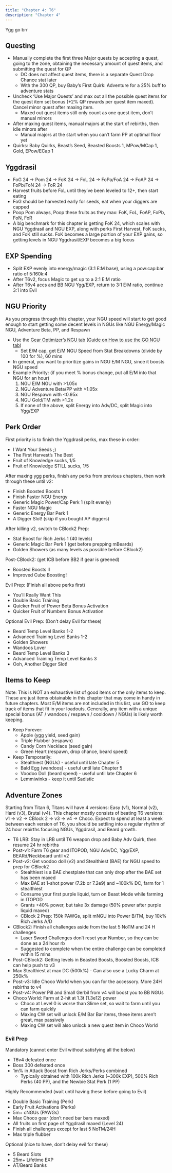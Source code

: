 ```yaml
---
title: "Chapter 4: T6"
description: "Chapter 4"
---
```


Ygg go brr

## Questing
- Manually complete the first three Major quests by accepting a quest, going to the zone, obtaining the necessary amount of quest items, and submitting the quest for QP
    - DC does not affect quest items, there is a separate Quest Drop Chance stat later
    - With the 300 QP, buy Baby’s First Quirk: Adventure for a 25% buff to adventure stats
- Uncheck ‘Use Major Quests’ and max out all the possible quest items for the quest item set bonus (+2% QP rewards per quest item maxed). Cancel minor quest after maxing item.
    - Maxed out quest items still only count as one quest item, don’t manual minors
- After maxing quest items, manual majors at the start of rebirths, then idle minors after
    - Manual majors at the start when you can’t farm PP at optimal floor yet
- Quirks: Baby Quirks, Beast’s Seed, Beasted Boosts 1, MPow/MCap 1, Gold, EPow/ECap 1

## Yggdrasil
- FoG 24 → Pom 24 → FoK 24 → FoL 24 → FoPa/FoA 24 → FoAP 24 → FoPb/FoN 24 → FoR 24
- Harvest fruits before FoL until they’ve been leveled to 12+, then start eating
- FoG should be harvested early for seeds, eat when your diggers are capped
- Poop Pom always, Poop these fruits as they max: FoK, FoL, FoAP, FoPb, FoN, FoR
- A big benchmark for this chapter is getting FoK 24, which scales with NGU Yggdrasil and NGU EXP, along with perks First Harvest, FoK sucks, and FoK still sucks. FoK becomes a large portion of your EXP gains, so getting levels in NGU Yggdrasil/EXP becomes a big focus

## EXP Spending
- Split EXP evenly into energy/magic (3:1 E:M base), using a pow:cap:bar ratio of 5:160k:4
- After T6v2, focus Magic to get up to a 2:1 E:M ratio
- After T6v4 accs and BB NGU Ygg/EXP, return to 3:1 E:M ratio, continue 3:1 into Evil

## NGU Priority
As you progress through this chapter, your NGU speed will start to get good enough to start getting some decent levels in NGUs like NGU Energy/Magic NGU, Adventure Beta, PP, and Respawn
- Use the [Gear Optimizer’s NGU tab](https://gmiclotte.github.io/gear-optimizer/#/ngus) ([Guide on How to use the GO NGU tab](/ngu-guide/en/guides/go-guide#ngus))
    - Set E/M cap, get E/M NGU Speed from Stat Breakdowns (divide by 100 for %), 60 mins
- In general, you want to prioritize gains in NGU E/M NGU, since it boosts NGU speed
- Example Priority: (if you meet % bonus change, put all E/M into that NGU for an hour)
    1. NGU E/M NGU with >1.05x
    2. NGU Adventure Beta/PP with >1.05x 
    3. NGU Respawn with <0.95x 
    4. NGU Gold/TM with >1.2x
    5. If none of the above, split Energy into Adv/DC, split Magic into Ygg/EXP

## Perk Order
First priority is to finish the Yggdrasil perks, max these in order:
- I Want Your Seeds ;)
- The First Harvest’s The Best
- Fruit of Knowledge sucks, 1/5
- Fruit of Knowledge STILL sucks, 1/5

After maxing ygg perks, finish any perks from previous chapters, then work through these until v2:
- Finish Boosted Boosts 1
- Finish Faster NGU Energy
- Generic Magic Power/Cap Perk 1 (split evenly)
- Faster NGU Magic
- Generic Energy Bar Perk 1
- A Digger Slot! (skip if you bought AP diggers)

After killing v2, switch to CBlock2 Prep:
- Stat Boost for Rich Jerks 1 (40 levels)
- Generic Magic Bar Perk 1 (get before prepping mBeards)
- Golden Showers (as many levels as possible before CBlock2)

Post-CBlock2: (get ICB before BB2 if gear is greened)
- Boosted Boosts II
- Improved Cube Boosting!

Evil Prep: (Finish all above perks first)
- You’ll Really Want This
- Double Basic Training
- Quicker Fruit of Power Beta Bonus Activation
- Quicker Fruit of Numbers Bonus Activation

Optional Evil Prep: (Don’t delay Evil for these)
- Beard Temp Level Banks 1-2
- Advanced Training Level Banks 1-2
- Golden Showers
- Wandoos Lover
- Beard Temp Level Banks 3
- Advanced Training Temp Level Banks 3
- Ooh, Another Digger Slot!

## Items to Keep
Note: This is NOT an exhaustive list of good items or the only items to keep. These are just items obtainable in this chapter that may come in handy in future chapters. Most E/M items are not included in this list, use GO to keep track of items that fit in your loadouts. Generally, any item with a unique special bonus (AT / wandoos / respawn / cooldown / NGUs) is likely worth keeping.
- Keep Forever:
    - Apple (ygg yield, seed gain)
    - Triple Flubber (respawn)
    - Candy Corn Necklace (seed gain)
    - Green Heart (respawn, drop chance, beard speed)
- Keep Temporarily:
    - Stealthiest (NGUs) - useful until late Chapter 5
    - Bald Egg (wandoos) - useful until late Chapter 5
    - Voodoo Doll (beard speed) - useful until late Chapter 6
    - Lemmiwinks - keep it until Sadistic

## Adventure Zones
Starting from Titan 6, Titans will have 4 versions: Easy (v1), Normal (v2), Hard (v3), Brutal (v4). This chapter mostly consists of beating T6 versions: v1 → v2 → CBlock 2 → v3 → v4 → Choco. Expect to spend at least a week between each version of T6, you should be settling into a regular rhythm of 24 hour rebirths focusing NGUs, Yggdrasil, and Beard growth.

- T6 LRB: Stay in LRB until T6 weapon drop and Baby Adv Quirk, then resume 24 hr rebirths
- Post-v1: Farm T6 gear and ITOPOD, NGU Adv/DC, Ygg/EXP, BEARd/Neckbeard until v2
- Post-v2: Get voodoo doll (v2) and Stealthiest (BAE) for NGU speed to prep for CBlock2
    - Stealthiest is a BAE chestplate that can only drop after the BAE set has been maxed
    - Max BAE at 1-shot power (7.2b or 7.2e9) and ~100k% DC, farm for 1 stealthiest
    - Consume your first purple liquid, turn on Beast Mode while farming in ITOPOD
    - Grants +40% power, but take 3x damage (50% power after purple liquid maxed)
    - CBlock 2 Prep: 150k PAWGs, split mNGU into Power B/TM, buy 10k% Rich Jerks A/D
- CBlock2: Finish all challenges aside from the last 5 NoTM and 24 H challenges
    - Laser Sword Challenges don’t reset your Number, so they can be done as a 24 hour rb
    - Suggested to complete when the entire challenge can be completed within 15 mins
- Post-CBlock2: Getting levels in Beasted Boosts, Boosted Boosts, ICB can help push to v3
- Max Stealthiest at max DC (500k%) - Can also use a Lucky Charm at 250k%
- Post-v3: Idle Choco World when you can for the accessory. More 24H rebirths to v4
- Post-v4: Power Pill and Small Gerbil from v4 will boost you to BB NGUs
- Choco World: Farm at 2-hit at 1.3t (1.3e12) power
    - Choco at Level 0 is worse than Slime set, so wait to farm until you can farm quickly
    - Maxing CW set will unlock E/M Bar Bar items, these items aren’t great, max passively
    - Maxing CW set will also unlock a new quest item in Choco World

### Evil Prep
Mandatory (cannot enter Evil without satisfying all the below)
- T6v4 defeated once
- Boss 300 defeated once
- 1m% in Attack Boost from Rich Jerks/Perks combined
	- Typically obtained with 100k Rich Jerks (~300k EXP), 500% Rich Perks (40 PP), and the Newbie Stat Perk (1 PP)

Highly Recommended (wait until having these before going to Evil)
- Double Basic Training (Perk)
- Early Fruit Activations (Perks)
- 5m+ cNGUs (PAWGs)
- Max Choco gear (don’t need bar bars maxed)
- All fruits on first page of Yggdrasil maxed (Level 24)
- Finish all challenges except for last 5 NoTM/24H
- Max triple flubber

Optional (nice to have, don’t delay evil for these)
- 5 Beard Slots
- 25m+ Lifetime EXP
- AT/Beard Banks
